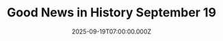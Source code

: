---
title: "Good News in History September 19"
date: 2025-09-19T07:00:00.000Z
category: Human Kindness
externalLink: "https://www.goodnewsnetwork.org/events060919/"
image: ""
excerpt: "50 years ago today, Fawlty Towers premiered on the BBC. John Cleese boldly stepped out into the situational comedy scene without the support of his legendary troupe, Monty Python, and created what the BBC considers “the British sitcom by which all other British sitcoms must be judged.” Capable of withstanding multiple viewings, the BBC continues, […] The post Good News…"
---
